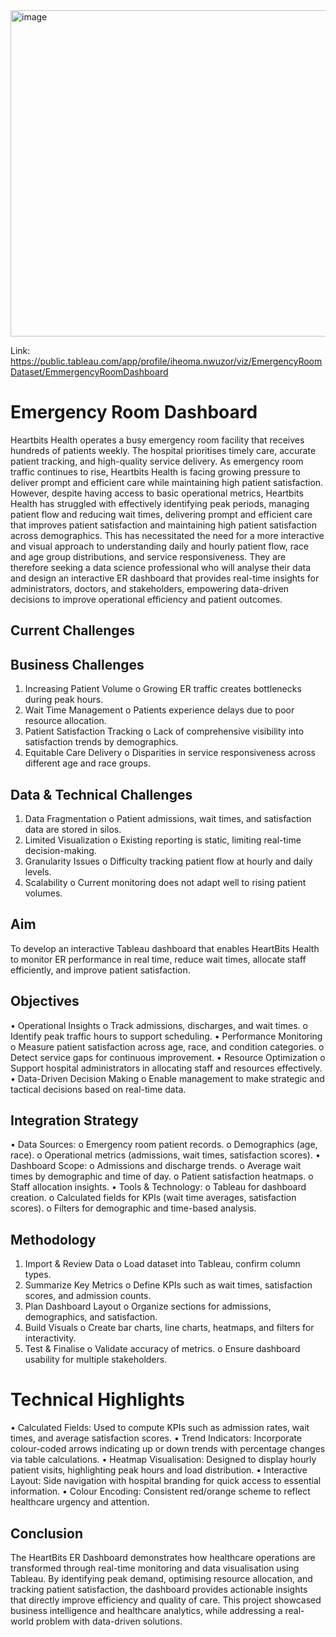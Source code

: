 <img width="940" height="522" alt="image" src="https://github.com/user-attachments/assets/25e7434a-44c0-47f8-a7ce-2dde05652b12" />

Link: https://public.tableau.com/app/profile/iheoma.nwuzor/viz/EmergencyRoomDataset/EmmergencyRoomDashboard

# Emergency Room Dashboard

Heartbits Health operates a busy emergency room facility that receives hundreds of patients weekly. The hospital prioritises timely care, accurate patient tracking, and high-quality service delivery. As emergency room traffic continues to rise, Heartbits Health is facing growing pressure to deliver prompt and efficient care while maintaining high patient satisfaction. However, despite having access to basic operational metrics, Heartbits Health has struggled with effectively identifying peak periods, managing patient flow and reducing wait times, delivering prompt and efficient care that improves patient satisfaction and maintaining high patient satisfaction across demographics. This has necessitated the need for a more interactive and visual approach to understanding daily and hourly patient flow, race and age group distributions, and service responsiveness. They are therefore seeking a data science professional who will analyse their data and design an interactive ER dashboard that provides real-time insights for administrators, doctors, and stakeholders, empowering data-driven decisions to improve operational efficiency and patient outcomes. 

## Current Challenges

## Business Challenges
1.	Increasing Patient Volume
o	Growing ER traffic creates bottlenecks during peak hours.
2.	Wait Time Management
o	Patients experience delays due to poor resource allocation.
3.	Patient Satisfaction Tracking
o	Lack of comprehensive visibility into satisfaction trends by demographics.
4.	Equitable Care Delivery
o	Disparities in service responsiveness across different age and race groups.

## Data & Technical Challenges
1.	Data Fragmentation
o	Patient admissions, wait times, and satisfaction data are stored in silos.
2.	Limited Visualization
o	Existing reporting is static, limiting real-time decision-making.
3.	Granularity Issues
o	Difficulty tracking patient flow at hourly and daily levels.
4.	Scalability
o	Current monitoring does not adapt well to rising patient volumes.

## Aim
To develop an interactive Tableau dashboard that enables HeartBits Health to monitor ER performance in real time, reduce wait times, allocate staff efficiently, and improve patient satisfaction.

## Objectives
•	Operational Insights
o	Track admissions, discharges, and wait times.
o	Identify peak traffic hours to support scheduling.
•	Performance Monitoring
o	Measure patient satisfaction across age, race, and condition categories.
o	Detect service gaps for continuous improvement.
•	Resource Optimization
o	Support hospital administrators in allocating staff and resources effectively.
•	Data-Driven Decision Making
o	Enable management to make strategic and tactical decisions based on real-time data.

## Integration Strategy 
•	Data Sources:
o	Emergency room patient records.
o	Demographics (age, race).
o	Operational metrics (admissions, wait times, satisfaction scores).
•	Dashboard Scope:
o	Admissions and discharge trends.
o	Average wait times by demographic and time of day.
o	Patient satisfaction heatmaps.
o	Staff allocation insights.
•	Tools & Technology:
o	Tableau for dashboard creation.
o	Calculated fields for KPIs (wait time averages, satisfaction scores).
o	Filters for demographic and time-based analysis.

## Methodology
1.	Import & Review Data
o	Load dataset into Tableau, confirm column types.
2.	Summarize Key Metrics
o	Define KPIs such as wait times, satisfaction scores, and admission counts.
3.	Plan Dashboard Layout
o	Organize sections for admissions, demographics, and satisfaction.
4.	Build Visuals
o	Create bar charts, line charts, heatmaps, and filters for interactivity.
5.	Test & Finalise
o	Validate accuracy of metrics.
o	Ensure dashboard usability for multiple stakeholders.

# Technical Highlights

• Calculated Fields: Used to compute KPIs such as admission rates, wait times, and average satisfaction scores.
• Trend Indicators: Incorporate colour-coded arrows indicating up or down trends with percentage changes via table calculations.
• Heatmap Visualisation: Designed to display hourly patient visits, highlighting peak hours and load distribution.
• Interactive Layout: Side navigation with hospital branding for quick access to essential information.
• Colour Encoding: Consistent red/orange scheme to reflect healthcare urgency and attention.

## Conclusion
The HeartBits ER Dashboard demonstrates how healthcare operations are  transformed through real-time monitoring and data visualisation using Tableau. By identifying peak demand, optimising resource allocation, and tracking patient satisfaction, the dashboard provides actionable insights that directly improve efficiency and quality of care. This project showcased business intelligence and healthcare analytics, while addressing a real-world problem with data-driven solutions.


